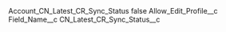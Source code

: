 <?xml version="1.0" encoding="UTF-8"?>
<CustomMetadata xmlns="http://soap.sforce.com/2006/04/metadata" xmlns:xsi="http://www.w3.org/2001/XMLSchema-instance" xmlns:xsd="http://www.w3.org/2001/XMLSchema">
    <label>Account_CN_Latest_CR_Sync_Status</label>
    <protected>false</protected>
    <values>
        <field>Allow_Edit_Profile__c</field>
        <value xsi:nil="true"/>
    </values>
    <values>
        <field>Field_Name__c</field>
        <value xsi:type="xsd:string">CN_Latest_CR_Sync_Status__c</value>
    </values>
</CustomMetadata>
